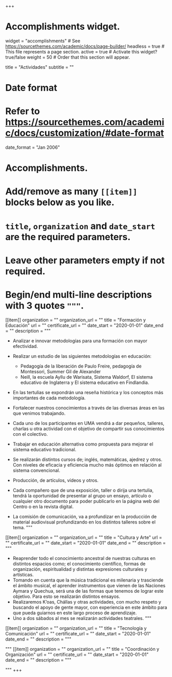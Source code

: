 +++
# Accomplishments widget.
widget = "accomplishments"  # See https://sourcethemes.com/academic/docs/page-builder/
headless = true  # This file represents a page section.
active = true  # Activate this widget? true/false
weight = 50  # Order that this section will appear.

title = "Actividades"
subtitle = ""

# Date format
#   Refer to https://sourcethemes.com/academic/docs/customization/#date-format
date_format = "Jan 2006"

# Accomplishments.
#   Add/remove as many `[[item]]` blocks below as you like.
#   `title`, `organization` and `date_start` are the required parameters.
#   Leave other parameters empty if not required.
#   Begin/end multi-line descriptions with 3 quotes `"""`.

[[item]]
  organization = ""
  organization_url = ""
  title = "Formación y Educación"
  url = ""
  certificate_url = ""
  date_start = "2020-01-01"
  date_end = ""
  description = """
* Analizar e innovar metodologías para una formación con mayor efectividad.
* Realizar un estudio de las siguientes metodologías en educación:

    - Pedagogía de la liberación de Paulo Freire, pedagogía de Montessori, Summer Gil de Alexander
    - Neill, la escuela Ayllu de Warisata, Sistema Waldorf, El sistema educativo de Inglaterra y El sistema
educativo en Findlandia.
* En las tertulias se expondrán una reseña histórica y los conceptos más importantes de cada
metodología.
* Fortalecer nuestros conocimientos a través de las diversas áreas en las que venimos trabajando.
* Cada uno de los participantes en UMA vendrá a dar pequeños, talleres, charlas u otra actividad
con el objetivo de compartir sus conocimientos con el colectivo.
* Trabajar en educación alternativa como propuesta para mejorar el sistema educativo tradicional.
* Se realizarán distintos cursos de; inglés, matemáticas, ajedrez y otros. Con niveles de eficacia y
eficiencia mucho más óptimos en relación al sistema convencional.
* Producción, de artículos, vídeos y otros.
* Cada compañero que de una exposición, taller o dirija una tertulia, tendrá la oportunidad de
presentar al grupo un ensayo, artículo o cualquier otro documento para poder publicarlo en la
página web del Centro o en la revista digital.
* La comisión de comunicación, va a profundizar en la producción de material audiovisual
profundizando en los distintos talleres sobre el tema.
  """

[[item]]
  organization = ""
  organization_url = ""
  title = "Cultura y Arte"
  url = ""
  certificate_url = ""
  date_start = "2020-01-01"
  date_end = ""
  description = """
  * Reaprender todo el conocimiento ancestral de nuestras culturas en distintos espacios como; el
conocimiento científico, formas de organización, espiritualidad y distintas expresiones culturales y
artísticas.
  * Tomando en cuenta que la música tradicional es milenaria y trasciende el ámbito musical, el
aprender instrumentos que vienen de las Naciones Aymara y Quechua, será una de las formas que
tenemos de lograr este objetivo. Para esto se realizarán distintos ensayos.
  * Realizaremos K’oas, Chállas y otras actividades, con mucho respeto y buscando el apoyo de gente
mayor, con experiencia en este ámbito para que pueda guiarnos en este largo proceso de
aprendizaje.
  * Uno a dos sábados al mes se realizarán actividades teatrales.
  """
  
[[item]]
  organization = ""
  organization_url = ""
  title = "Tecnología y Comunicación"
  url = ""
  certificate_url = ""
  date_start = "2020-01-01"
  date_end = ""
  description = """
  
  """
  [[item]]
  organization = ""
  organization_url = ""
  title = "Coordinación y Organización"
  url = ""
  certificate_url = ""
  date_start = "2020-01-01"
  date_end = ""
  description = """
  
  """
+++

